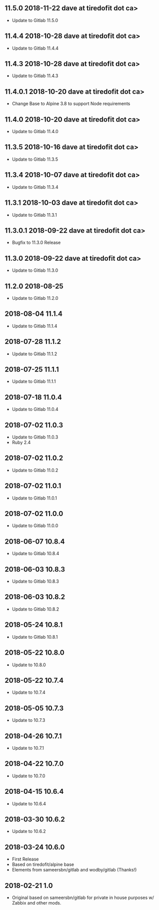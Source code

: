 ## 11.5.0 2018-11-22 dave at tiredofit dot ca>

* Update to Gitlab 11.5.0

## 11.4.4 2018-10-28 dave at tiredofit dot ca>

* Update to Gitlab 11.4.4

## 11.4.3 2018-10-28 dave at tiredofit dot ca>

* Update to Gitlab 11.4.3

## 11.4.0.1 2018-10-20 dave at tiredofit dot ca>

* Change Base to Alpine 3.8 to support Node requirements

## 11.4.0 2018-10-20 dave at tiredofit dot ca>

* Update to Gitlab 11.4.0

## 11.3.5 2018-10-16 dave at tiredofit dot ca>

* Update to Gitlab 11.3.5

## 11.3.4 2018-10-07 dave at tiredofit dot ca>

* Update to Gitlab 11.3.4

## 11.3.1 2018-10-03 dave at tiredofit dot ca>

* Update to Gitlab 11.3.1

## 11.3.0.1 2018-09-22 dave at tiredofit dot ca>

* Bugfix to 11.3.0 Release

## 11.3.0 2018-09-22 dave at tiredofit dot ca>

* Update to Gitlab 11.3.0

## 11.2.0 2018-08-25 <dave at tiredofit dot ca>

* Update to Gitlab 11.2.0

## 2018-08-04 11.1.4 <dave at tiredofit dot ca>

* Update to Gitlab 11.1.4

## 2018-07-28 11.1.2 <dave at tiredofit dot ca>

* Update to Gitlab 11.1.2

## 2018-07-25 11.1.1 <dave at tiredofit dot ca>

* Update to Gitlab 11.1.1

## 2018-07-18 11.0.4 <dave at tiredofit dot ca>

* Update to Gitlab 11.0.4

## 2018-07-02 11.0.3 <dave at tiredofit dot ca>

* Update to Gitlab 11.0.3
* Ruby 2.4

## 2018-07-02 11.0.2 <dave at tiredofit dot ca>

* Update to Gitlab 11.0.2

## 2018-07-02 11.0.1 <dave at tiredofit dot ca>

* Update to Gitlab 11.0.1

## 2018-07-02 11.0.0 <dave at tiredofit dot ca>

* Update to Gitlab 11.0.0

## 2018-06-07 10.8.4 <dave at tiredofit dot ca>

* Update to Gitlab 10.8.4

## 2018-06-03 10.8.3 <dave at tiredofit dot ca>

* Update to Gitlab 10.8.3

## 2018-06-03 10.8.2 <dave at tiredofit dot ca>

* Update to Gitlab 10.8.2

## 2018-05-24 10.8.1 <dave at tiredofit dot ca>

* Update to Gitlab 10.8.1

## 2018-05-22 10.8.0 <dave at tiredofit dot ca>

* Update to 10.8.0

## 2018-05-22 10.7.4 <dave at tiredofit dot ca>

* Update to 10.7.4

## 2018-05-05 10.7.3 <dave at tiredofit dot ca>

* Update to 10.7.3

## 2018-04-26 10.7.1 <dave at tiredofit dot ca>

* Update to 10.7.1

## 2018-04-22 10.7.0 <dave at tiredofit dot ca>

* Update to 10.7.0

## 2018-04-15 10.6.4 <dave at tiredofit dot ca>

* Update to 10.6.4

## 2018-03-30 10.6.2 <dave at tiredofit dot ca>

* Update to 10.6.2

## 2018-03-24 10.6.0 <dave at tiredofit dot ca>

* First Release
* Based on tiredofit/alpine base
* Elements from sameersbn/gitlab and wodby/gitlab (Thanks!)


## 2018-02-21 1.0  <dave at tiredofit dot ca>

* Original based on sameersbn/gitlab for private in house purposes w/ Zabbix and other mods.
